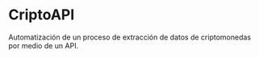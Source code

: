 # CriptoAPI
Automatización de un proceso de extracción de datos de criptomonedas por medio de un API.
